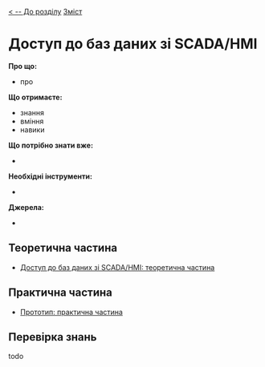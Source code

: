 [< -- До розділу](../README.md)         [Зміст](../../contents.md)

# Доступ до баз даних зі SCADA/HMI

**Про що:**

- про 

**Що отримаєте:**

- знання 
- вміння 
- навики 

**Що потрібно знати вже:**

- 

**Необхідні інструменти:**

- 

**Джерела:** 

- 

## Теоретична частина

- [Доступ до баз даних зі SCADA/HMI: теоретична частина](teor.md)

## Практична частина

- [Прототип: практична частина](lab.md)

## Перевірка знань

todo